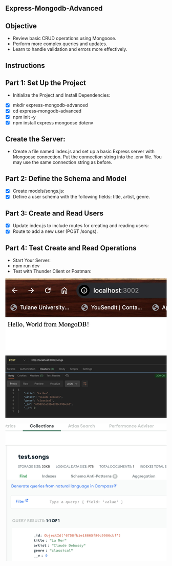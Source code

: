 ## **Express-Mongodb-Advanced**

## **Objective**
- Review basic CRUD operations using Mongoose.
- Perform more complex queries and updates.
- Learn to handle validation and errors more effectively.

## **Instructions**
## Part 1: Set Up the Project
- Initialize the Project and Install Dependencies:

- [x] mkdir express-mongodb-advanced
- [x] cd express-mongodb-advanced
- [x] npm init -y
- [x] npm install express mongoose dotenv
## **Create the Server:**
- Create a file named index.js and set up a basic Express server with Mongoose connection. Put the connection string into the .env file. You may use the same connection string as before.
## **Part 2: Define the Schema and Model**
- [x] Create models/songs.js:
- [x] Define a user schema with the following fields: title, artist, genre.

## **Part 3: Create and Read Users**
- [x] Update index.js to include routes for creating and reading users:
- [x] Route to add a new user (POST /songs).

## **Part 4: Test Create and Read Operations**
- Start Your Server:
- npm run dev
- Test with Thunder Client or Postman:

![Alt text](imgs/hello-world.jpg)

![Alt text](imgs/post.jpg)

![Alt text](imgs/mongo-com.jpg)



